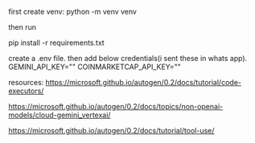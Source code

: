 first create venv: python -m venv venv

then run

pip install -r requirements.txt

create a .env file. then add below credentials(i sent these in whats app).
GEMINI_API_KEY=""
COINMARKETCAP_API_KEY=""

resources:
https://microsoft.github.io/autogen/0.2/docs/tutorial/code-executors/

https://microsoft.github.io/autogen/0.2/docs/topics/non-openai-models/cloud-gemini_vertexai/

https://microsoft.github.io/autogen/0.2/docs/tutorial/tool-use/
